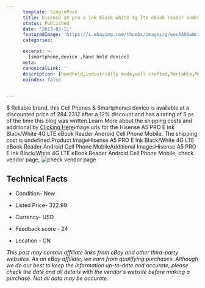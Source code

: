 ```yaml
---
      template: SinglePost
      title: hisense a5 pro e ink black white 4g lte ebook reader android cell phone mobile
      status: Published
      date: '2023-02-11'
      featuredImage: 'https://i.ebayimg.com/thumbs/images/g/wosAAOSwWrJiaUvc/s-l225.jpg'
      categories: 

      excerpt: >-
        [smartphone,device ,hand held device]
      meta:
      canonicalLink: ''
      description: [handheld,industrially made,well crafted,Portable,Mobile,Compact,Convenient,Lightweight,Maneuverable,Man-portable,Miniature,Carriable,Hand-held,Light,Holdable,Transportable,Mobile device,Pocket-sized,On-the-go,Wireless,Cordless,Compact size,Convenient size, smartphone,device ,hand held device]
      noindex: false

        
---
```

$
    Reliable brand, this Cell Phones & Smartphones device is available at a discounted price of 284.2312 after a 12% discount and has a rating of 5 as of the time this blog was written.Learn More about the shipping costs and additional by [Clicking Here](https://www.ebay.com/itm/374263690661?hash=item5723dab5a5%3Ag%3AwosAAOSwWrJiaUvc&mkevt=1&mkcid=1&mkrid=711-53200-19255-0&campid=%253CePNCampaignId%253E&customid=%253CreferenceId%253E&toolid=10049)image urls for the Hisense A5 PRO E Ink Black/White 4G LTE eBook Reader Android Cell Phone Mobile. The shipping cost is undefined.Product ImageHisense A5 PRO E Ink Black/White 4G LTE eBook Reader Android Cell Phone MobileAdditional ImagesHisense A5 PRO E Ink Black/White 4G LTE eBook Reader Android Cell Phone Mobile, check vendor page, ![check vendor page](https://origin-galleryplus.ebayimg.com/ws/web/374263690661_2_0_1/225x225.jpg,https://origin-galleryplus.ebayimg.com/ws/web/374263690661_3_0_1/225x225.jpg,https://origin-galleryplus.ebayimg.com/ws/web/374263690661_4_0_1/225x225.jpg,https://origin-galleryplus.ebayimg.com/ws/web/374263690661_5_0_1/225x225.jpg,https://origin-galleryplus.ebayimg.com/ws/web/374263690661_6_0_1/225x225.jpg,https://origin-galleryplus.ebayimg.com/ws/web/374263690661_7_0_1/225x225.jpg,https://origin-galleryplus.ebayimg.com/ws/web/374263690661_8_0_1/225x225.jpg,https://origin-galleryplus.ebayimg.com/ws/web/374263690661_9_0_1/225x225.jpg,https://origin-galleryplus.ebayimg.com/ws/web/374263690661_10_0_1/225x225.jpg,https://origin-galleryplus.ebayimg.com/ws/web/374263690661_11_0_1/225x225.jpg,https://origin-galleryplus.ebayimg.com/ws/web/374263690661_12_0_1/225x225.jpg)
    
    

 ## Technical Facts 



     
      

 - Condition- New 


      

 - Listed Price- 322.99 


      

 - Currency- USD 


      

 - Feedback score - 24 


      

 - Location - CN 


      
      

 *_This post may contain affiliate links from eBay and other third-party websites. As an eBay affiliate, we earn from qualifying purchases. Although we do our best to keep the information up-to-date and accurate, please check the date and all details with the vendor's website before making a purchase. Not all data may be accurate._*



    
    
    
    
    